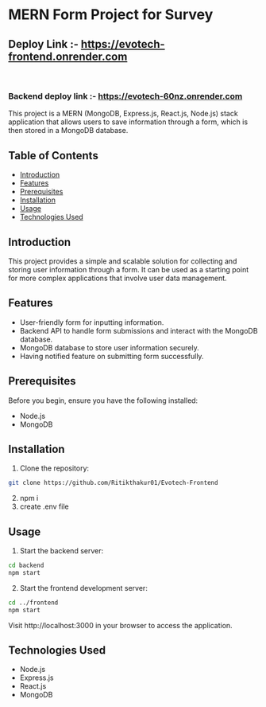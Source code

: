 # MERN Form Project for Survey

## Deploy Link :-  https://evotech-frontend.onrender.com

<br/>

### Backend deploy link :- https://evotech-60nz.onrender.com


This project is a MERN (MongoDB, Express.js, React.js, Node.js) stack application that allows users to save information through a form, which is then stored in a MongoDB database.

## Table of Contents
- [Introduction](#introduction)
- [Features](#features)
- [Prerequisites](#prerequisites)
- [Installation](#installation)
- [Usage](#usage)
- [Technologies Used](#technologies-used)

## Introduction

This project provides a simple and scalable solution for collecting and storing user information through a form. It can be used as a starting point for more complex applications that involve user data management.

## Features

- User-friendly form for inputting information.
- Backend API to handle form submissions and interact with the MongoDB database.
- MongoDB database to store user information securely.
- Having notified feature on submitting form successfully.

## Prerequisites

Before you begin, ensure you have the following installed:

- Node.js
- MongoDB

## Installation

1. Clone the repository:

```bash
git clone https://github.com/Ritikthakur01/Evotech-Frontend
```

2. npm i
3. create .env file

## Usage

1. Start the backend server:
```bash
cd backend
npm start
```
2. Start the frontend development server:
```bash
cd ../frontend
npm start
```
  Visit http://localhost:3000 in your browser to access the application.


## Technologies Used
* Node.js
* Express.js
* React.js
* MongoDB


